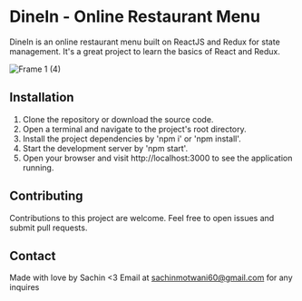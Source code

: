 # DineIn - Online Restaurant Menu

DineIn is an online restaurant menu built on ReactJS and Redux for state management. It's a great project to learn the basics of React and Redux.

![Frame 1 (4)](https://github.com/sachinmotwani02/restaurant-menu/assets/56678000/c5437747-6770-4e48-8252-588e956d28bb)

## Installation

1. Clone the repository or download the source code.
2. Open a terminal and navigate to the project's root directory.
3. Install the project dependencies by 'npm i' or 'npm install'.
4. Start the development server by 'npm start'.
5. Open your browser and visit http://localhost:3000 to see the application running.

## Contributing

Contributions to this project are welcome. Feel free to open issues and submit pull requests.

## Contact

Made with love by Sachin <3 
Email at sachinmotwani60@gmail.com for any inquires
